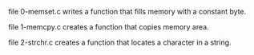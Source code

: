 file 0-memset.c writes a function that fills memory with a constant byte.

file 1-memcpy.c creates a function that copies memory area.

file 2-strchr.c creates a function that locates a character in a string.
